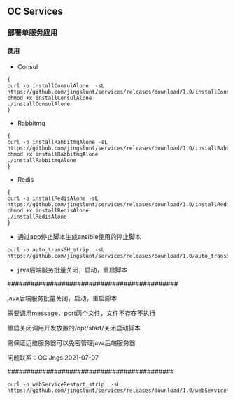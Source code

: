 ## OC Services
### 部署单服务应用

#### 使用
- Consul 
```shell 
{
curl -o installConsulAlone  -sL https://github.com/jingslunt/services/releases/download/1.0/installConsulAlone
chmod +x installConsulAlone
./installConsulAlone
}
```

- Rabbitmq 

```shell
{
curl -o installRabbitmqAlone -sL https://github.com/jingslunt/services/releases/download/1.0/installRabbitmqAlone
chmod +x installRabbitmqAlone
./installRabbitmqAlone
}
```

- Redis
```shell
{
curl -o installRedisAlone -sL https://github.com/jingslunt/services/releases/download/1.0/installRedisAlone
chmod +x installRedisAlone
./installRedisAlone
}
```

- 通过app停止脚本生成ansible使用的停止脚本
```
curl -o auto_transSH_strip  -sL https://github.com/jingslunt/services/releases/download/1.0/auto_transSH_strip
```
- java后端服务批量关闭，启动，重启脚本

############################################ 

java后端服务批量关闭，启动，重启脚本 

需要调用message，port两个文件，文件不存在不执行 

重启关闭调用开发放置的/opt/start/关闭启动脚本 

需保证运维服务器可以免密管理java后端服务器 

问题联系：OC Jngs  2021-07-07 

########################################### 

```
curl -o webServiceRestart_strip  -sL https://github.com/jingslunt/services/releases/download/1.0/webServiceRestart_strip
```
